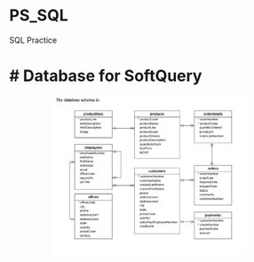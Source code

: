 # PS_SQL
SQL Practice 
# # Database for SoftQuery

 <p align="center">
  <img src="Images/SoftQueryDatabaseDiagram.png" width="350" title="hover text">
</p>
